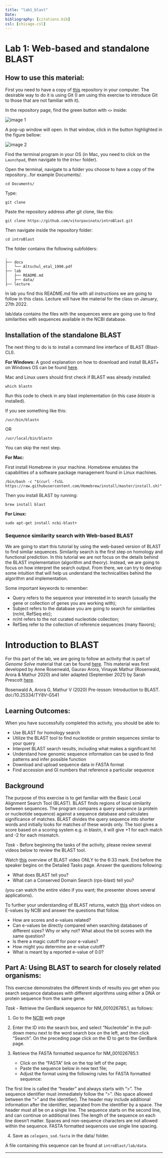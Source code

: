 ```yaml
---
title: "lab1_blast"
Date:
bibliography: [citations.bib]
csl: [chicago.csl]
---
```

# __Lab 1: Web-based and standalone BLAST__

## __How to use this material:__

First you need to have a copy of [this](https://github.com/vitorpavinato/introBlast) repository in your computer. The desirable way to do it is using Git (I am using this exercise to introduce Git to those that are not familiar with it).

In the repository page, find the green button with `<>` inside:

![image 1](images/img1.png)

A pop-up window will open. In that window, click in the button highlighted in the figure bellow:

![image 2](images/img2.png)

Find the terminal program in your OS (in Mac, you need to click on the `Launchpad`, then navigate to the `Other` folder).

Open the terminal, navigate to a folder you choose to have a copy of the repository...for example Documents/.
```dotnetcli
cd Documents/
```
Type:
```dotnetcli
git clone 
```

Paste the repository address after git clone, like this:
```dotnetcli
git clone https://github.com/vitorpavinato/introBlast.git
```

Then navigate inside the repository folder:
```dotnetcli
cd introBlast
```

The folder contains the following subfolders:
```dotnetcli
.
├── docs
│   └── Altschul_etal_1990.pdf
├── lab
│   ├── README.md
│   ├── data/
├── lecture
```
In lab you find this README.md file with all instructions we are going to follow in this class. Lecture will have the material for the class on January, 27th 2022. 

lab/data contains the files with the sequences were are going use to find similarities with sequences available in the NCBI database.

## __Installation of the standalone BLAST__ 

The next thing to do is to install a command line interface of BLAST (Blast-CLI).

__For Windows:__
A good explanation on how to download and install BLAST+ on Windows OS can be found [here](https://www.ncbi.nlm.nih.gov/books/NBK52637/).

Mac and Linux users should first check if BLAST was already installed:
```dotnetcli
which blastn
```
Run this code to check in any blast implementation (in this case _blastn_ is installed).

If you see something like this:
```dotnetcli
/usr/bin/blastn
```
OR
```dotnetcli
/usr/local/bin/blastn
```
 You can skip the next step.

__For Mac:__

First install Homebrew in your machine. Homebrew emulates the capabilities of a software package management found in Linux machines.
```dotnetcli
/bin/bash -c "$(curl -fsSL https://raw.githubusercontent.com/Homebrew/install/master/install.sh)"
```
Then you install BLAST by running:
```dotnetcli
brew install blast
```
__For Linux:__
```dotnetcli
sudo apt-get install ncbi-blast+
```

### __Sequence similarity search with Web-based BLAST__

We are going to start this tutorial by using the web-based version of BLAST to find similar sequences. Similarity search is the first step on homology and functional prediction. In this tutorial we are not focus on the details behind the BLAST implementation (algorithm and theory). Instead, we are going to focus on how interpret the search output. From there, we can try to develop some intuition that will help us understand the technicalities behind the algorithm and implementation.

Some important keywords to remember:
- Query refers to the sequence your interested in to search (usually the gene or collection of genes you are working with);
- Subject refers to the database you are going to search for similarities (nr/nt, RefSeq etc);
- nr/nt refers to the not curated nucleotide collection;
- RefSeq refer to the collection of reference sequences (many flavors);

# __Introduction to BLAST__

For this part of the lab, we are going to follow an activity that is part of _Genome Solve_ material that can be found [here](https://qubeshub.org/publications/1085/2). This material was first developed by Anne Rosenwald, Gaurav Arora, Vinayak Mathur (Rosenwald, Arora & Mathur 2020) and later adapted (September 2021) by Sarah Prescott [here](https://qubeshub.org/publications/2754/versions/1).

Rosenwald A, Arora G, Mathur V (2020) Pre-lesson: Introduction to BLAST. 
doi:/10.25334/TY8V-G541

## __Learning Outcomes:__
When you have successfully completed this activity, you should be able to:
- Use BLAST for homology search
- Utilize the BLAST tool to find nucleotide or protein sequences similar to your query
- Interpret BLAST search results, including what makes a significant hit
- Understand how genomic sequence information can be used to find patterns and infer possible function
- Download and upload sequence data in FASTA format
- Find accession and GI numbers that reference a particular sequence


## __Background__
The purpose of this exercise is to get familiar with the Basic Local Alignment Search Tool  (BLAST).  BLAST finds regions of local similarity between sequences. The program compares a query sequence (a protein or nucleotide sequence) against a sequence database and calculates significance of matches.  BLAST divides the query sequence into shorter words and initially looks for matches of these words only. The tool gives a score based on a scoring system e.g. in blastn, it will give +1 for each match and -2 for each mismatch. 

_Task_ - Before beginning the tasks of the activity, please review several videos below to review the BLAST tool. 

Watch [this](https://youtu.be/JKD5laNtwSc) overview of BLAST video ONLY to the 6:33 mark. End before the speaker begins on the Detailed Tasks page. Answer the questions following:

- What does BLAST tell you?
- What can a Conserved Domain Search (rps-blast) tell you?

(you can watch the entire video if you want; the presenter shows several applications).


To further your understanding of BLAST returns, watch [this](https://youtu.be/dzRq-5BrGD4) short videos on E-values by NCBI and answer the questions that follow.

- How are scores and e-values related?
- Can e-values be directly compared when searching databases of different sizes? Why or why not? What about the bit scores with the same question?
- Is there a magic cutoff for poor e-values?
- How might you determine an e-value cutoff? 
- What is meant by a reported e-value of 0.0? 

## __Part A: Using BLAST to search for closely related organisms:__

This exercise demonstrates the different kinds of results you get when you search sequence databases with different algorithms using either a DNA or protein sequence from the same gene.

_Task_ - Retrieve the GenBank sequence for NM_001026785.1, as follows:

1. Go to the [NCBI](https://www.ncbi.nlm.nih.gov) web page

2. Enter the ID into the search box, and select “Nucleotide” in the pull-down menu next to the word search box on the left, and then click “Search”. On the preceding page click on the ID to get to the GenBank page.

3. Retrieve the FASTA formatted sequence for NM_001026785.1:
    - Click on the “FASTA” link on the top left of the page; 
    - Paste the sequence below in new text file;
    - Adjust the format using the following rules for FASTA formatted sequence:
 
The first line is called the “header” and always starts with “>”.
The sequence identifier must immediately follow the “>”. (No space allowed between the “>” and the identifier).
The header may include additional information after the identifier, separated from the identifier by a space. The header must all be on a single line.
The sequence starts on the second line, and can continue on additional lines
The length of the sequence on each line doesn’t matter.
Spaces and non-sequence characters are not allowed within the sequence.
FASTA formatted sequences use single line spacing.

4. Save as `celegans_sod.fasta` in the data/ folder.

A file containing this sequence can be found at `introBlast/lab/data`.

---